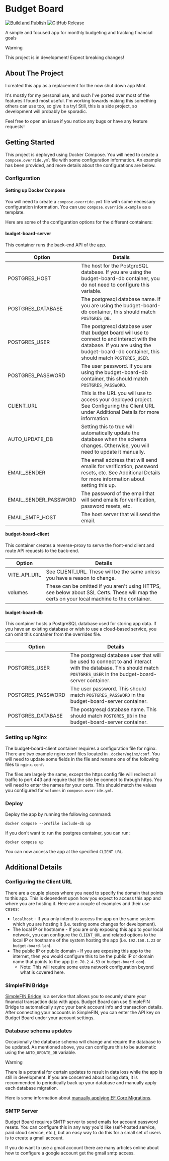 # Budget Board

[![Build and Publish](https://github.com/tshea113/budget-board/actions/workflows/docker-image-ci-build.yml/badge.svg)](https://github.com/tshea113/budget-board/actions/workflows/docker-image-ci-build.yml)
![GitHub Release](https://img.shields.io/github/v/release/tshea113/budget-board)


A simple and focused app for monthly budgeting and tracking financial goals

> [!WARNING]
> This project is in development!
> Expect breaking changes!

## About The Project

I created this app as a replacement for the now shut down app Mint.

It's mostly for my personal use, and such I've ported over most of the features I found most useful.
I'm working towards making this something others can use too, so give it a try!
Still, this is a side project, so development will probably be sporadic.

Feel free to open an issue if you notice any bugs or have any feature requests!

## Getting Started

This project is deployed using Docker Compose. You will need to create a `compose.override.yml` file with some configuration information.
An example has been provided, and more details about the configurations are below.

### Configuration

#### Setting up Docker Compose

You will need to create a `compose.override.yml` file with some necessary configuration information.
You can use `compose.override.example` as a template.

Here are some of the configuration options for the different containers:

#### budget-board-server

This container runs the back-end API of the app.

| Option                | Details                                                                                                                                                                                  |
| --------------------- | ---------------------------------------------------------------------------------------------------------------------------------------------------------------------------------------- |
| POSTGRES_HOST         | The host for the PostgreSQL database. If you are using the budget-board-db container, you do not need to configure this variable.                                                        |
| POSTGRES_DATABASE     | The postgresql database name. If you are using the budget-board-db container, this should match `POSTGRES_DB`.                                                                           |
| POSTGRES_USER         | The postgresql database user that budget board will use to connect to and interact with the database. If you are using the budget-board-db container, this should match `POSTGRES_USER`. |
| POSTGRES_PASSWORD     | The user password. If you are using the budget-board-db container, this should match `POSTGRES_PASSWORD`.                                                                                |
| CLIENT_URL            | This is the URL you will use to access your deployed project. See Configuring the Client URL under Additional Details for more information.                                              |
| AUTO_UPDATE_DB        | Setting this to true will automatically update the database when the schema changes. Otherwise, you will need to update it manually.                                                     |
| EMAIL_SENDER          | The email address that will send emails for verification, password resets, etc. See Additional Details for more information about setting this up.                                       |
| EMAIL_SENDER_PASSWORD | The password of the email that will send emails for verification, password resets, etc.                                                                                                  |
| EMAIL_SMTP_HOST       | The host server that will send the email.                                                                                                                                                |

#### budget-board-client

This container creates a reverse-proxy to serve the front-end client and route API requests to the back-end.

| Option       | Details                                                                                                                                     |
| ------------ | ------------------------------------------------------------------------------------------------------------------------------------------- |
| VITE_API_URL | See CLIENT_URL. These will be the same unless you have a reason to change.                                                                  |
| volumes      | These can be omitted if you aren't using HTTPS, see below about SSL Certs. These will map the certs on your local machine to the container. |

#### budget-board-db

This container hosts a PostgreSQL database used for storing app data. If you have an existing database or wish to use a cloud-based service, you can omit this container from the overrides file.

| Option            | Details                                                                                                                                                              |
| ----------------- | -------------------------------------------------------------------------------------------------------------------------------------------------------------------- |
| POSTGRES_USER     | The postgresql database user that will be used to connect to and interact with the database. This should match `POSTGRES_USER` in the budget-board-server container. |
| POSTGRES_PASSWORD | The user password. This should match `POSTGRES_PASSWORD` in the budget-board-server container.                                                                       |
| POSTGRES_DATABASE | The postgresql database name. This should match `POSTGRES_DB` in the budget-board-server container.                                                                  |

### Setting up Nginx

The budget-board-client container requires a configuration file for nginx.
There are two example nginx.conf files located in `.docker/nginx/conf`.
You will need to update some fields in the file and rename one of the following files to `nginx.conf`.

The files are largely the same, except the https config file will redirect all traffic to port 443 and require that the site be connect to through https.
You will need to enter the names for your certs.
This should match the values you configured for `volumes` in `compose.override.yml`.

### Deploy

Deploy the app by running the following command:

```
docker compose --profile include-db up
```

If you don't want to run the postgres container, you can run:

```
docker compose up
```

You can now access the app at the specified `CLIENT_URL`.

## Additional Details

### Configuring the Client URL

There are a couple places where you need to specify the domain that points to this app.
This is dependent upon how you expect to access this app and where you are hosting it.
Here are a couple of examples and their use cases:

- `localhost` - If you only intend to access the app on the same system which you are hosting it (i.e. testing some changes for development).
- The local IP or hostname - If you are only exposing this app to your local network, you can configure the `CLIENT_URL` and related options to the local IP or hostname of the system hosting the app (i.e. `192.168.1.23` or `budget-board.lan`).
- The public IP or public domain - If you are exposing this app to the internet, then you would configure this to be the public IP or domain name that points to the app (i.e. `70.2.4.53` or `budget-board.com`).
  - Note: This will require some extra network configuration beyond what is covered here.

### SimpleFIN Bridge

[SimpleFIN Bridge](https://beta-bridge.simplefin.org/) is a service that allows you to securely share your financial transaction data with apps.
Budget Board can use SimpleFIN Bridge to automatically sync your bank account info and transaction details.
After connecting your accounts in SimpleFIN, you can enter the API key on Budget Board under your account settings.

### Database schema updates

Occasionally the database schema will change and require the database to be updated.
As mentioned above, you can configure this to be automatic using the `AUTO_UPDATE_DB` variable.

> [!WARNING]
> There is a potential for certain updates to result in data loss while the app is still in development.
> If you are concerned about losing data, it is recommended to periodically back up your database and manually apply each database migration.

Here is some information about [manually applying EF Core Migrations](https://learn.microsoft.com/en-us/ef/core/managing-schemas/migrations/applying?tabs=dotnet-core-cli#command-line-tools).

### SMTP Server

Budget Board requires SMTP server to send emails for account password resets.
You can configure this in any way you'd like (self-hosted service, paid cloud service, etc.), but an easy way to do this for a small set of users is to create a gmail account.

If you do want to use a gmail account there are many articles online about how to configure a google account get the gmail smtp access.
